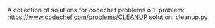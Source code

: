 A collection of solutions for codechef problems
o
1: problem: https://www.codechef.com/problems/CLEANUP
solution: cleanup.py